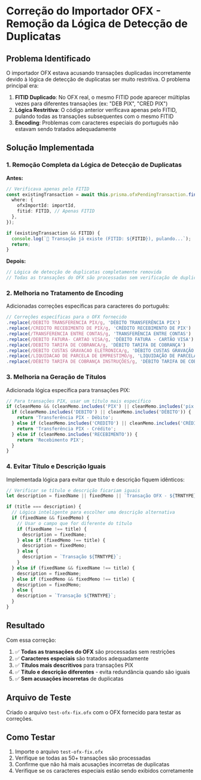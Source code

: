 # Correção do Importador OFX - Remoção da Lógica de Detecção de Duplicatas

## Problema Identificado

O importador OFX estava acusando transações duplicadas incorretamente devido à lógica de detecção de duplicatas ser muito restritiva. O problema principal era:

1. **FITID Duplicado**: No OFX real, o mesmo FITID pode aparecer múltiplas vezes para diferentes transações (ex: "DEB PIX", "CRED PIX")
2. **Lógica Restritiva**: O código anterior verificava apenas pelo FITID, pulando todas as transações subsequentes com o mesmo FITID
3. **Encoding**: Problemas com caracteres especiais do português não estavam sendo tratados adequadamente

## Solução Implementada

### 1. Remoção Completa da Lógica de Detecção de Duplicatas

**Antes:**
```typescript
// Verificava apenas pelo FITID
const existingTransaction = await this.prisma.ofxPendingTransaction.findFirst({
  where: {
    ofxImportId: importId,
    fitid: FITID, // Apenas FITID
  },
});

if (existingTransaction && FITID) {
  console.log(`🔄 Transação já existe (FITID: ${FITID}), pulando...`);
  return;
}
```

**Depois:**
```typescript
// Lógica de detecção de duplicatas completamente removida
// Todas as transações do OFX são processadas sem verificação de duplicatas
```

### 2. Melhoria no Tratamento de Encoding

Adicionadas correções específicas para caracteres do português:

```typescript
// Correções específicas para o OFX fornecido
.replace(/DEBITO TRANSFERENCIA PIX/g, 'DÉBITO TRANSFERÊNCIA PIX')
.replace(/CREDITO RECEBIMENTO DE PIX/g, 'CRÉDITO RECEBIMENTO DE PIX')
.replace(/TRANSFERENCIA ENTRE CONTAS/g, 'TRANSFERÊNCIA ENTRE CONTAS')
.replace(/DEBITO FATURA- CARTAO VISA/g, 'DÉBITO FATURA - CARTÃO VISA')
.replace(/DEBITO TARIFA DE COBRANCA/g, 'DÉBITO TARIFA DE COBRANÇA')
.replace(/DEBITO CUSTAS GRAVACAO ELETRONICA/g, 'DÉBITO CUSTAS GRAVAÇÃO ELETRÔNICA')
.replace(/LIQUIDACAO DE PARCELA DE EMPRESTIMO/g, 'LIQUIDAÇÃO DE PARCELA DE EMPRÉSTIMO')
.replace(/DÉBITO TARIFA DE COBRANÇA INSTRUÇÕES/g, 'DÉBITO TARIFA DE COBRANÇA INSTRUÇÕES')
```

### 3. Melhoria na Geração de Títulos

Adicionada lógica específica para transações PIX:

```typescript
// Para transações PIX, usar um título mais específico
if (cleanMemo && (cleanMemo.includes('PIX') || cleanMemo.includes('pix'))) {
  if (cleanMemo.includes('DEBITO') || cleanMemo.includes('DÉBITO')) {
    return 'Transferência PIX - Débito';
  } else if (cleanMemo.includes('CREDITO') || cleanMemo.includes('CRÉDITO')) {
    return 'Transferência PIX - Crédito';
  } else if (cleanMemo.includes('RECEBIMENTO')) {
    return 'Recebimento PIX';
  }
}
```

### 4. Evitar Título e Descrição Iguais

Implementada lógica para evitar que título e descrição fiquem idênticos:

```typescript
// Verificar se título e descrição ficariam iguais
let description = fixedName || fixedMemo || `Transação OFX - ${TRNTYPE}`;

if (title === description) {
  // Lógica inteligente para escolher uma descrição alternativa
  if (fixedName && fixedMemo) {
    // Usar o campo que for diferente do título
    if (fixedName !== title) {
      description = fixedName;
    } else if (fixedMemo !== title) {
      description = fixedMemo;
    } else {
      description = `Transação ${TRNTYPE}`;
    }
  } else if (fixedName && fixedName !== title) {
    description = fixedName;
  } else if (fixedMemo && fixedMemo !== title) {
    description = fixedMemo;
  } else {
    description = `Transação ${TRNTYPE}`;
  }
}
```

## Resultado

Com essa correção:

1. ✅ **Todas as transações do OFX** são processadas sem restrições
2. ✅ **Caracteres especiais** são tratados adequadamente
3. ✅ **Títulos mais descritivos** para transações PIX
4. ✅ **Título e descrição diferentes** - evita redundância quando são iguais
5. ✅ **Sem acusações incorretas** de duplicatas

## Arquivo de Teste

Criado o arquivo `test-ofx-fix.ofx` com o OFX fornecido para testar as correções.

## Como Testar

1. Importe o arquivo `test-ofx-fix.ofx`
2. Verifique se todas as 50+ transações são processadas
3. Confirme que não há mais acusações incorretas de duplicatas
4. Verifique se os caracteres especiais estão sendo exibidos corretamente 